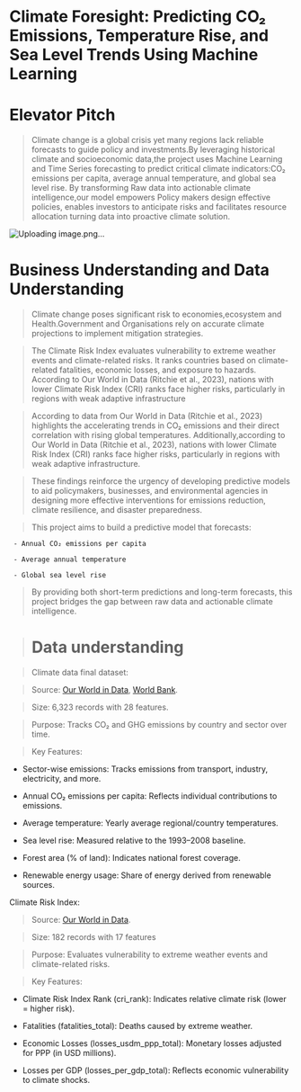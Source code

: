 # Climate Foresight: Predicting CO₂ Emissions, Temperature Rise, and Sea Level Trends Using Machine Learning

# Elevator Pitch
> Climate change is a global crisis yet many regions lack reliable forecasts to guide policy and investments.By leveraging historical climate and socioeconomic data,the project uses Machine Learning and Time Series forecasting to predict critical climate indicators:CO₂ emissions per capita, average annual temperature, and global sea level rise.
> By transforming Raw data into actionable climate intelligence,our model empowers Policy makers design effective policies, enables investors to anticipate risks and facilitates resource allocation turning data into proactive climate solution.

 ![Uploading image.png…]()
  
# Business Understanding and Data Understanding
> Climate change poses significant risk to economies,ecosystem and Health.Government and Organisations rely on accurate climate projections to implement mitigation strategies.

> The Climate Risk Index evaluates vulnerability to extreme weather events and climate-related risks. It ranks countries based on climate-related fatalities, economic losses, and exposure to hazards. According to Our World in Data (Ritchie et al., 2023), nations with lower Climate Risk Index (CRI) ranks face higher risks, particularly in regions with weak adaptive infrastructure

> According to data from Our World in Data (Ritchie et al., 2023) highlights the accelerating trends in CO₂ emissions and their direct correlation with rising global temperatures. Additionally,according to Our World in Data (Ritchie et al., 2023), nations with lower Climate Risk Index (CRI) ranks face higher risks, particularly in regions with weak adaptive infrastructure.

>  These findings reinforce the urgency of developing predictive models to aid policymakers, businesses, and environmental agencies in designing more effective interventions for emissions reduction, climate resilience, and disaster preparedness.

> This project aims to build a predictive model that forecasts:

     - Annual CO₂ emissions per capita  
     
     - Average annual temperature
     
     - Global sea level rise
     
> By providing both short-term predictions and long-term forecasts, this project bridges the gap between raw data and actionable climate intelligence.

> # Data understanding

> Climate data final dataset:

> Source:  [Our World in Data](https://ourworldindata.org/), [World Bank](https://data.worldbank.org/).

> Size: 6,323 records with 28 features.

> Purpose: Tracks CO₂ and GHG emissions by country and sector over time.

> Key Features:

 - Sector-wise emissions: Tracks emissions from transport, industry, electricity, and more.

 - Annual CO₂ emissions per capita: Reflects individual contributions to emissions.
  
 - Average temperature: Yearly average regional/country temperatures.
  
 - Sea level rise: Measured relative to the 1993–2008 baseline.
  
 - Forest area (% of land): Indicates national forest coverage.
  
- Renewable energy usage: Share of energy derived from renewable sources.
  
Climate Risk Index:

> Source: [Our World in Data](https://ourworldindata.org/).

> Size: 182 records with 17 features

> Purpose: Evaluates vulnerability to extreme weather events and climate-related risks.

> Key Features:

 - Climate Risk Index Rank (cri_rank): Indicates relative climate risk (lower = higher risk).

 - Fatalities (fatalities_total): Deaths caused by extreme weather.

 - Economic Losses (losses_usdm_ppp_total): Monetary losses adjusted for PPP (in USD millions).

 - Losses per GDP (losses_per_gdp_total): Reflects economic vulnerability to climate shocks.


 
